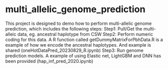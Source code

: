 # multi_allelic_genome_prediction
This project is designed to demo how to perform multi-allelic genome prediction, which includes the following steps:
Step1: Pull/Get the multi-alleic data, eg. ancestral haplotype from CSW
Step2: Perform numeric coding for this data. A R function called getDummyMatrixForPbhData.R is a example of how we encode the ancestral haplotypes. And example is shared (oneHotDataPred_20230829_R.ipynb)
Step3: Run genome prediction models. A example of using Elastic net, LightGBM and DNN has been provided (hap_inf_pred_2020.ipynb)
